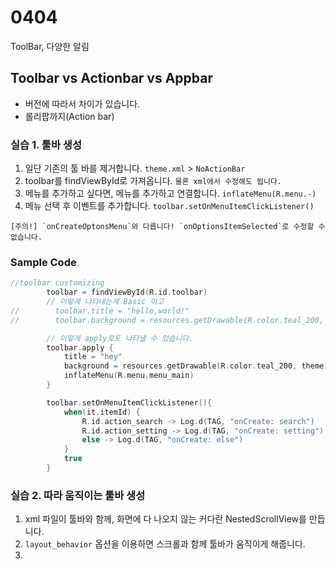 # 0404

ToolBar, 다양한 알림

## Toolbar vs Actionbar vs Appbar

- 버전에 따라서 차이가 있습니다.
- 롤리팝까지(Action bar)

### 실습 1. 툴바 생성

1. 일단 기존의 툴 바를 제거합니다. `theme.xml` > `NoActionBar`
2. toolbar를 findViewById로 가져옵니다. `물론 xml에서 수정해도 됩니다.`
3. 메뉴를 추가하고 싶다면, 메뉴를 추가하고 연결합니다. `inflateMenu(R.menu.-)`
4. 메뉴 선택 후 이벤트를 추가합니다. `toolbar.setOnMenuItemClickListener()`
```
[주의!] `onCreateOptonsMenu`와 다릅니다! `onOptionsItemSelected`로 수정할 수 없습니다.
```

### Sample Code
```Kotlin
//toolbar customizing
        toolbar = findViewById(R.id.toolbar)
        // 이렇게 나타내는게 Basic 이고
//        toolbar.title = "hello,world!"
//        toolbar.background = resources.getDrawable(R.color.teal_200, theme)

        // 이렇게 apply로도 나타낼 수 있습니다.
        toolbar.apply {
            title = "hey"
            background = resources.getDrawable(R.color.teal_200, theme)
            inflateMenu(R.menu.menu_main)
        }

        toolbar.setOnMenuItemClickListener(){
            when(it.itemId) {
                R.id.action_search -> Log.d(TAG, "onCreate: search")
                R.id.action_setting -> Log.d(TAG, "onCreate: setting")
                else -> Log.d(TAG, "onCreate: else")
            }
            true
        }
```

### 실습 2. 따라 움직이는 툴바 생성

1. xml 파일이 툴바와 함께, 화면에 다 나오지 않는 커다란 NestedScrollView를 만듭니다.
2. `layout_behavior` 옵션을 이용하면 스크롤과 함께 툴바가 움직이게 해줍니다.
3. 
